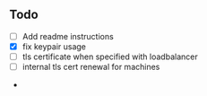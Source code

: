 
## Todo

- [ ] Add readme instructions
- [x] fix keypair usage
- [ ] tls certificate when specified with loadbalancer
- [ ] internal tls cert renewal for machines
-